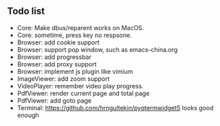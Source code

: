 ## Todo list
* Core: Make dbus/reparent works on MacOS.
* Core: sometime, press key no respsone.
* Browser: add cookie support
* Browser: support pop window, such as emacs-china.org
* Browser: add progressbar
* Browser: add proxy support
* Browser: implement js plugin like vimium
* ImageViewer: add zoom support
* VideoPlayer: remember video play progress.
* PdfViewer: render current page and total page
* PdfViewer: add goto page
* Terminal: https://github.com/hrngultekin/pyqtermwidget5 looks good enough
